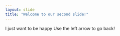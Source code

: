 ```yaml
---
layout: slide
title: "Welcome to our second slide!"
---
```

I just want to be happy
Use the left arrow to go back!
